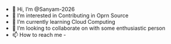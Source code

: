 - 👋 Hi, I’m @Sanyam-2026
- 👀 I’m interested in Contributing in Oprn Source
- 🌱 I’m currently learning Cloud Computing
- 💞️ I’m looking to collaborate on  with some enthusiastic person 
- 📫 How to reach me - 

<!---
Sanyam-2026/Sanyam-2026 is a ✨ special ✨ repository because its `README.md` (this file) appears on your GitHub profile.
You can click the Preview link to take a look at your changes.
--->

